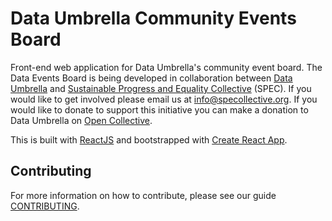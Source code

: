 # Data Umbrella Community Events Board

Front-end web application for Data Umbrella's community event board. The Data Events Board is being developed in collaboration between [Data Umbrella](https://www.dataumbrella.org) and [Sustainable Progress and Equality Collective](https://www.specollective.org) (SPEC). If you would like to get involved please email us at info@specollective.org. If you would like to donate to support this initiative you can make a donation to Data Umbrella on [Open Collective](https://opencollective.com/data-umbrella/contribute/data-science-event-board-37473/checkout).

This is built with [ReactJS](https://reactjs.org/) and bootstrapped with [Create React App](https://github.com/facebook/create-react-app).

## Contributing
For more information on how to contribute, please see our guide [CONTRIBUTING](CONTRIBUTING.md).

